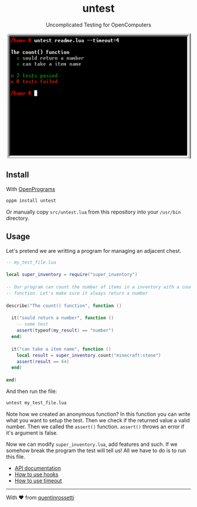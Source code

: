 <h1 align="center">untest</h1>
<p align="center">Uncomplicated Testing for OpenComputers</p>

![screenshot](doc/readme.png)

## Install

With [OpenPrograms](https://ocdoc.cil.li/tutorial:program:oppm)
```bash
oppm install untest
```

Or manually copy `src/untest.lua` from this repository into your `/usr/bin`
directory.

## Usage

Let's pretend we are writting a program for managing an adjacent chest.

```lua
-- my_test_file.lua

local super_inventory = require("super_inventory")

-- Our program can count the number of items in a inventory with a count().
-- function. Let's make sure it always return a number

describe("The count() function", function ()

  it("sould return a number", function ()
    -- some test
    assert(typeof(my_result) == "number")
  end)

  it("can take a item name", function ()
    local result = super_inventory.count("minecraft:stone")
    assert(result == 64)
  end)

end)
```

And then run the file:

```bash
untest my_test_file.lua
```

Note how we created an anonymous function? In this function you
can write what you want to setup the test.
Then we check if the returned value a valid number.
Then we called the `assert()` function. `assert()` throws an error if it's
argument is false.

Now we can modify `super_inventory.lua`, add features and such. If we 
somehow break the program the test will tell us! All we have to do is to 
run this file.

 - [API documentation](https://quentinrossetti.github.io/untest)
 - [How to use hooks](https://quentinrossetti.github.io/untest/examples/2-hooks.lua.html)
 - [How to use timeout](https://quentinrossetti.github.io/untest/examples/3-timeout.lua.html) 
***
With :heart: from [quentinrossetti](https://github.com/quentinrossetti/)
